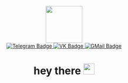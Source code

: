 <!--
**everysoftware/everysoftware** is a ✨ _special_ ✨ repository because its `README.md` (this file) appears on your GitHub profile.

Here are some ideas to get you started:

- 🔭 I’m currently working on ...
- 🌱 I’m currently learning ...
- 👯 I’m looking to collaborate on ...
- 🤔 I’m looking for help with ...
- 💬 Ask me about ...
- 📫 How to reach me: ...
- 😄 Pronouns: ...
- ⚡ Fun fact: ...
-->

<div id="header" align="center">
  <img src="https://media.giphy.com/media/mcsPU3SkKrYDdW3aAU/giphy.gif" width="100"/>  
</div>  

<div id="header" align="center"> 
  <a href="https://ivanstasevich.t.me/">
    <img src="https://img.shields.io/badge/-telegram-white?style=for-the-badge&logo=telegram&color=black" alt="Telegram Badge"/>
  </a>
  <a href="https://vk.com/vvv.stasevich">
    <img src="https://img.shields.io/badge/-vk-white?style=for-the-badge&logo=vk&color=black" alt="VK Badge"/>
  </a>
  <a href="mailto:pravitel2015ify@gmail.com">
    <img src="https://img.shields.io/badge/-gmail-white?style=for-the-badge&logo=gmail&color=black" alt="GMail Badge"/>
  </a>
</div> 

<div id="header" align="center"> 
<img src="https://komarev.com/ghpvc/?username=everysoftware&style=flat&color=red" alt=""/>
</div>
  
<div id="header" align="center"> 
<h1>
  hey there
  <img src="https://media.giphy.com/media/hvRJCLFzcasrR4ia7z/giphy.gif" width="30px"/>
</h1>
</div> 


